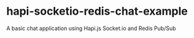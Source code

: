 # hapi-socketio-redis-chat-example
A basic chat application using Hapi.js Socket.io and Redis Pub/Sub
